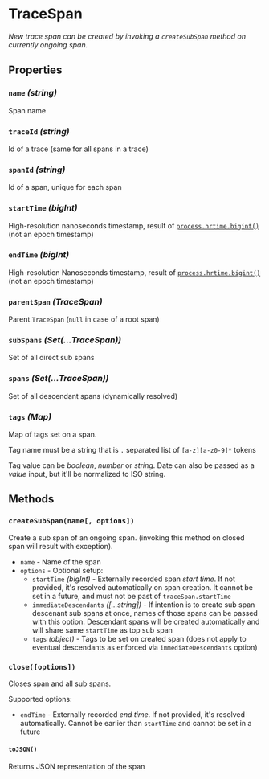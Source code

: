# TraceSpan

_New trace span can be created by invoking a `createSubSpan` method on currently ongoing span._

## Properties

### `name` _(string)_

Span name

### `traceId` _(string)_

Id of a trace (same for all spans in a trace)

### `spanId` _(string)_

Id of a span, unique for each span

### `startTime` _(bigInt)_

High-resolution nanoseconds timestamp, result of [`process.hrtime.bigint()`](https://nodejs.org/api/process.html#processhrtimebigint) (not an epoch timestamp)

### `endTime` _(bigInt)_

High-resolution Nanoseconds timestamp, result of [`process.hrtime.bigint()`](https://nodejs.org/api/process.html#processhrtimebigint) (not an epoch timestamp)

### `parentSpan` _(TraceSpan)_

Parent `TraceSpan` (`null` in case of a root span)

### `subSpans` _(Set(...TraceSpan))_

Set of all direct sub spans

### `spans` _(Set(...TraceSpan))_

Set of all descendant spans (dynamically resolved)

### `tags` _(Map)_

Map of tags set on a span.

Tag name must be a string that is `.` separated list of `[a-z][a-z0-9]*` tokens

Tag value can be _boolean_, _number_ or _string_. Date can also be passed as a _value_ input, but it'll be normalized to ISO string.

## Methods

### `createSubSpan(name[, options])`

Create a sub span of an ongoing span. (invoking this method on closed span will result with exception).

- `name` - Name of the span
- `options` - Optional setup:
  - `startTime` _(bigInt)_ - Externally recorded span _start time_. If not provided, it's resolved automatically on span creation. It cannot be set in a future, and must not be past of `traceSpan.startTime`
  - `immediateDescendants` _([...string])_ - If intention is to create sub span descenant sub spans at once, names of those spans can be passed with this option. Descendant spans will be created automatically and will share same `startTime` as top sub span
  - `tags` _(object)_ - Tags to be set on created span (does not apply to eventual descendants as enforced via `immediateDescendants` option)

### `close([options])`

Closes span and all sub spans.

Supported options:

- `endTime` - Externally recorded _end time_. If not provided, it's resolved automatically. Cannot be earlier than `startTime` and cannot be set in a future

#### `toJSON()`

Returns JSON representation of the span
